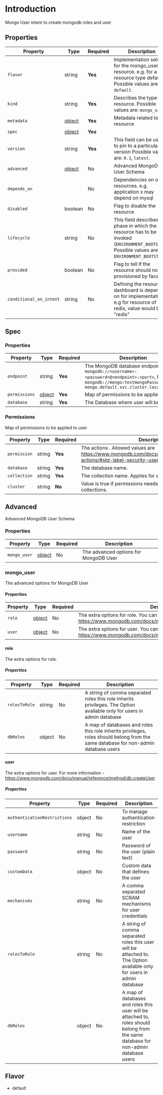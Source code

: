 # Introduction
Mongo User intent to create mongodb roles and user

## Properties

| Property                | Type                | Required | Description                                                                                                                                    |
|-------------------------|---------------------|----------|------------------------------------------------------------------------------------------------------------------------------------------------|
| `flavor`                | string              | **Yes**  | Implementation selector for the mongo_user resource. e.g. for a resource type default Possible values are: `default`.                          |
| `kind`                  | string              | **Yes**  | Describes the type of resource. Possible values are: `mongo_user`.                                                                             |
| `metadata`              | [object](#metadata) | **Yes**  | Metadata related to the resource                                                                                                               |
| `spec`                  | [object](#spec)     | **Yes**  |                                                                                                                                                |
| `version`               | string              | **Yes**  | This field can be used to pin to a particular version Possible values are: `0.1`, `latest`.                                                    |
| `advanced`              | [object](#advanced) | No       | Advanced MongoDB User Schema                                                                                                                   |
| `depends_on`            |                     | No       | Dependencies on other resources. e.g. application x may depend on mysql                                                                        |
| `disabled`              | boolean             | No       | Flag to disable the resource                                                                                                                   |
| `lifecycle`             | string              | No       | This field describes the phase in which the resource has to be invoked (`ENVIRONMENT_BOOTSTRAP`) Possible values are: `ENVIRONMENT_BOOTSTRAP`. |
| `provided`              | boolean             | No       | Flag to tell if the resource should not be provisioned by facets                                                                               |
| `conditional_on_intent` | string              | No       | Defining the resource dashboard is dependent on for implementation. e.g for resource of kind redis, value would be "redis"                     |

## Spec

### Properties

| Property      | Type                   | Required | Description                                                                                                                                                                    |
|---------------|------------------------|----------|--------------------------------------------------------------------------------------------------------------------------------------------------------------------------------|
| `endpoint`    | string                 | **Yes**  | The MongoDB database endpoint. Syntax: `mongodb://<username>:<password>@<endpoint>:<port>`, Eg: `mongodb://mongo:testmongoPassword@test-mongo.default.svc.cluster.local:27017` |
| `permissions` | [object](#Permissions) | **Yes**  | Map of permissions to be applied to user                                                                                                                                       |
| `database`    | string                 | **Yes**  | The Database where user will be created.                                                                                                                                       |

### Permissions

Map of permissions to be applied to user

| Property     | Type   | Required | Description                                                                                                                       |
|--------------|--------|----------|-----------------------------------------------------------------------------------------------------------------------------------|
| `permission` | string | **Yes**  | The actions . Allowed values are https://www.mongodb.com/docs/manual/reference/privilege-actions/#std-label-security-user-actions |
| `database`   | string | **Yes**  | The database name.                                                                                                                |
| `collection` | string | **Yes**  | The collection name. Applies for all collection if empty                                                                          |
| `cluster`    | string | **No**   | Value is true if permissions needs to be applied for all collections.                                                             |

## Advanced

Advanced MongoDB User Schema

### Properties

| Property     | Type                  | Required | Description                           |
|--------------|-----------------------|----------|---------------------------------------|
| `mongo_user` | [object](#mongo_user) | No       | The advanced options for MongoDB User |

### mongo_user

The advanced options for MongoDB User

#### Properties

| Property | Type            | Required | Description                                                                                                                                     |
|----------|-----------------|----------|-------------------------------------------------------------------------------------------------------------------------------------------------|
| `role`   | [object](#role) | No       | The extra options for role. You can refer to this doc for more information - https://www.mongodb.com/docs/manual/reference/method/db.createRole |
| `user`   | [object](#user) | No       | The extra options for user. You can refer to this doc for more information - https://www.mongodb.com/docs/manual/reference/method/db.createUser |

#### role

The extra options for role.

##### Properties

| Property      | Type   | Required | Description                                                                                                                         |
|---------------|--------|----------|-------------------------------------------------------------------------------------------------------------------------------------|
| `rolesToRole` | string | No       | A string of comma separated roles this role inherits privileges. The Option available only for users in admin database              |
| `dbRoles`     | object | No       | A map of databases and roles this role inherits privileges, roles should belong from the same database for non-admin database users |

#### user

The extra options for user. For more information - https://www.mongodb.com/docs/manual/reference/method/db.createUser

##### Properties

| Property                     | Type   | Required | Description                                                                                                                         |
|------------------------------|--------|----------|-------------------------------------------------------------------------------------------------------------------------------------|
| `authenticationRestrictions` | object | No       | To manage authentication restriction                                                                                                |
| `username`                   | string | No       | Name of the user                                                                                                                    |
| `password`                   | string | No       | Password of the user (plain text)                                                                                                   |
| `customData`                 | object | No       | Custom data that defines the user                                                                                                   |
| `mechanisms`                 | string | No       | A comma separated SCRAM mechanisms for user credentials                                                                             |
| `rolesToRole`                | string | No       | A string of comma separated roles this user will be attached to. The Option available only for users in admin database              |
| `dbRoles`                    | object | No       | A map of databases and roles this user will be attached to, roles should belong from the same database for non-admin database users |

## Flavor

- default
